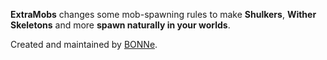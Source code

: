 **ExtraMobs** changes some mob-spawning rules to make **Shulkers**, **Wither Skeletons** and more **spawn naturally in your worlds**.

Created and maintained by [BONNe](https://github.com/BONNe).